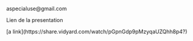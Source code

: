 <p>aspecialuse@gmail.com</p>
<p>Lien de la presentation </p> [a link](https://share.vidyard.com/watch/pGpnGdp9pMzyqaUZQhh8p4?)
